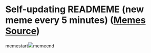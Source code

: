 # Self-updating READMEME (new meme every 5 minutes) ([Memes Source](https://bramses.notion.site/a49c1e962b7646879176ac3b327b6533?v=4d1eda54b170483cb03a40f257231764))

memestart![](https://www.notion.so/image/https%3A%2F%2Fs3-us-west-2.amazonaws.com%2Fsecure.notion-static.com%2F49eebe2e-7af5-417f-9313-3724c7647312%2F509664D8-2158-4835-B60E-2B0E81F0B97F.jpeg?table=block&id=8a4c40e2-899d-4aa7-9e3a-736f8a9f2661&cache=v2)memeend
